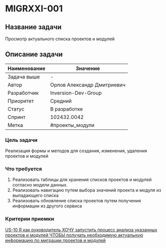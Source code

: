 # MIGRXXI-001

## Название задачи

Просмотр актуального списка проектов и модулей

## Описание задачи

| Наименование    | Значение                                                                   |
| --------------- | -------------------------------------------------------------------------- |
| Задача выше     | -                                                                          |
| Автор           | Орлов Александр Дмитриевич                                                 |
| Разработчик     | Inversion-Dev-Group                                                        |
| Приоритет       | Средний                                                                    |
| Статус          | В разработке                                                               |
| Спринт          | 102432.0042                                                                |
| Метка           | #проекты_модули                                                            |

### Цель задачи

Реализация формы и методов для создания, изменения, удаления проектов и модулей

### Что требуется

1. Реализовать таблицы для хранения списков проектов и модулей согласно модели данных.
2. Реализовать навигацию путем выбора значений проекта и модуля из выпадающего списка
3. Реализовать обновление списка проектов путем получения информации из другого сервиса

### Критерии приемки 

[US-10 Я как руководитель ХОЧУ запустить процесс анализа указанных проектов и модулей ЧТОБЫ получать необходимую актуальную информацию по миграции проектов и модулей](../ac/AC.md#us10)
